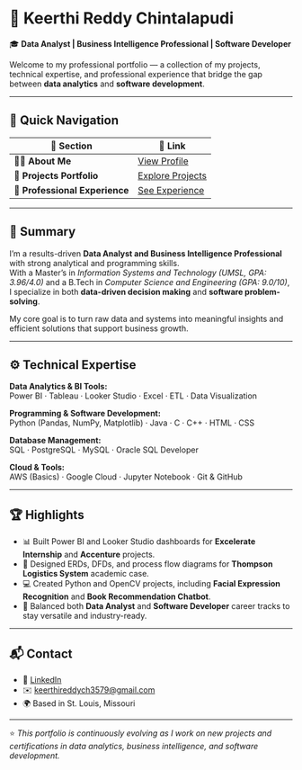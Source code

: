 # 🌟 Keerthi Reddy Chintalapudi  

🎓 **Data Analyst | Business Intelligence Professional | Software Developer**  

Welcome to my professional portfolio — a collection of my projects, technical expertise, and professional experience that bridge the gap between **data analytics** and **software development**.  

---

## 🧭 Quick Navigation  

| 📂 Section | 🔗 Link |
|------------|---------|
| 👩‍💻 **About Me** | [View Profile](./AboutMe.md) |
| 🚀 **Projects Portfolio** | [Explore Projects](./Projects.md) |
| 💼 **Professional Experience** | [See Experience](./Experience.md) |

---

## 🧠 Summary  

I’m a results-driven **Data Analyst and Business Intelligence Professional** with strong analytical and programming skills.  
With a Master’s in *Information Systems and Technology (UMSL, GPA: 3.96/4.0)* and a B.Tech in *Computer Science and Engineering (GPA: 9.0/10)*, I specialize in both **data-driven decision making** and **software problem-solving**.  

My core goal is to turn raw data and systems into meaningful insights and efficient solutions that support business growth.

---

## ⚙️ Technical Expertise  

**Data Analytics & BI Tools:**  
Power BI · Tableau · Looker Studio · Excel · ETL · Data Visualization  

**Programming & Software Development:**  
Python (Pandas, NumPy, Matplotlib) · Java · C · C++ · HTML · CSS  

**Database Management:**  
SQL · PostgreSQL · MySQL · Oracle SQL Developer  

**Cloud & Tools:**  
AWS (Basics) · Google Cloud · Jupyter Notebook · Git & GitHub  

---

## 🏆 Highlights  

- 📊 Built Power BI and Looker Studio dashboards for **Excelerate Internship** and **Accenture** projects.  
- 🧩 Designed ERDs, DFDs, and process flow diagrams for **Thompson Logistics System** academic case.  
- 💻 Created Python and OpenCV projects, including **Facial Expression Recognition** and **Book Recommendation Chatbot**.  
- 🎯 Balanced both **Data Analyst** and **Software Developer** career tracks to stay versatile and industry-ready.  

---

## 📬 Contact  

- 💼 [LinkedIn](https://www.linkedin.com/in/keerthireddy-chintalapudi-b40009191/)  
- ✉️ [keerthireddych3579@gmail.com](mailto:keerthireddych3579@gmail.com)  
- 🌍 Based in St. Louis, Missouri  

---

⭐ *This portfolio is continuously evolving as I work on new projects and certifications in data analytics, business intelligence, and software development.*
